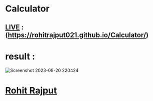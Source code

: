 # Calculator
## [LIVE](https://rohitrajput021.github.io/Calculator/) : (https://rohitrajput021.github.io/Calculator/)
# result :
![Screenshot 2023-09-20 220424](https://github.com/RohitRajput021/Calculator/assets/142662442/d27959b6-4f38-40b1-ae1b-d0a6e24a2a83)

# [Rohit Rajput](https://github.com/RohitRajput021)
